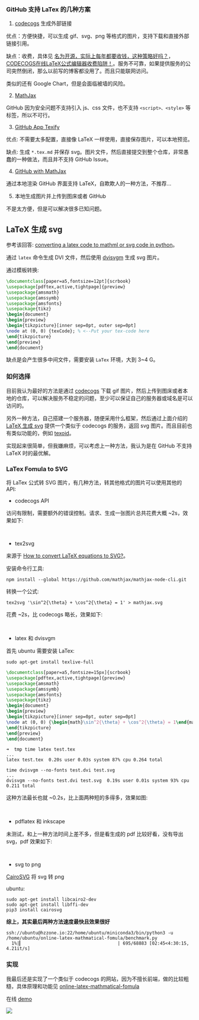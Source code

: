 ### GitHub 支持 LaTex 的几种方案
1. [codecogs](http://www.codecogs.com/latex/eqneditor.php) 生成外部链接

优点：方便快捷，可以生成 gif、svg、png 等格式的图片，支持下载和直接外部链接引用。

缺点：收费，具体见 [名为开源，实际上每年都要收钱，这种策略好吗？](https://www.oschina.net/question/589241_133621)，[CODECOGS在线LaTeX公式编辑器收费陷阱！](https://blog.csdn.net/hdg34jk/article/details/78858067)。服务不可靠，如果提供服务的公司突然倒闭，那么以前写的博客都没用了。而且只能联网访问。

类似的还有 Google Chart，但是会面临被墙的风险。

2. [MathJax](https://www.mathjax.org/)

GitHub 因为安全问题不支持引入 js、css 文件，也不支持 `<script>、<style>` 等标签，所以不可行。

3. [GitHub App Texify](https://github.com/apps/texify)

优点: 不需要太多配置，直接像 LaTeX 一样使用，直接保存图片，可以本地预览。

缺点: 生成 `*.tex.md` 并保存 svg。图片文件，然后直接提交到整个仓库，非常愚蠢的一种做法，而且并不支持 GitHub Issue。

4. [GitHub with MathJax](https://chrome.google.com/webstore/detail/github-with-mathjax/ioemnmodlmafdkllaclgeombjnmnbima?utm_source=chrome-app-launcher-info-dialog)

通过本地渲染 GitHub 界面支持 LaTeX，自欺欺人的一种方法，不推荐...

5. 本地生成图片并上传到图床或者 GitHub

不是太方便，但是可以解决很多已知问题。

<h2 id="LaTeX-生成-svg">LaTeX 生成 svg</h2>

参考该回答: [converting a latex code to mathml or svg code in python](https://stackoverflow.com/questions/9588261/converting-a-latex-code-to-mathml-or-svg-code-in-python#answer-16893390)。

通过 `latex` 命令生成 DVI 文件，然后使用 [dvisvgm](https://dvisvgm.de/) 生成 svg 图片。

通过模板转换:
```latex
\documentclass[paper=a5,fontsize=12pt]{scrbook}
\usepackage[pdftex,active,tightpage]{preview}
\usepackage{amsmath}
\usepackage{amssymb}
\usepackage{amsfonts}
\usepackage{tikz}
\begin{document}
\begin{preview}
\begin{tikzpicture}[inner sep=0pt, outer sep=0pt]
\node at (0, 0) {texCode}; % <--Put your tex-code here
\end{tikzpicture}
\end{preview}
\end{document}
```

缺点是会产生很多中间文件，需要安装 `LaTex` 环境，大到 3~4 G。

### 如何选择

目前我认为最好的方法是通过 [codecogs](http://www.codecogs.com/latex/eqneditor.php) 下载 gif 图片，然后上传到图床或者本地的仓库，可以解决服务不稳定的问题，至少可以保证自己的服务器或域名是可以访问的。

另外一种方法，自己搭建一个服务器，随便采用什么框架，然后通过上面介绍的 <a href="#LaTeX-生成-svg">LaTeX 生成 svg</a> 提供一个类似于 codecogs 的服务，返回 svg 图片。而且目前也有类似功能的，例如 [texoid](https://github.com/DMOJ/texoid)。

实现起来很简单，但我嫌麻烦，可以考虑上一种方法，我认为是在 GitHub 不支持 LaTeX 时的最优解。

### LaTex Fomula to SVG
将 LaTex 公式转 SVG 图片，有几种方法，转其他格式的图片可以使用其他的 API:
* codecogs API

访问有限制，需要额外的错误控制。请求、生成一张图片总共花费大概 ~2s，效果如下:

<div align="center">
    <img src="images/codecogs.svg" height="16px"/>
</div>

* tex2svg

来源于 [How to convert LaTeX equations to SVG?](https://askubuntu.com/questions/33196/how-to-convert-latex-equations-to-svg)。

安装命令行工具:

```shell
npm install --global https://github.com/mathjax/mathjax-node-cli.git
```

转换一个公式:

```shell
tex2svg '\sin^2{\theta} + \cos^2{\theta} = 1' > mathjax.svg
```
花费 ~2s，比 codecogs 略长，效果如下:

<div align="center">
    <img src="images/mathjax.svg" height="16px"/>
</div>

* latex 和 dvisvgm

首先 ubuntu 需要安装 LaTex:

```shell
sudo apt-get install texlive-full
```

```latex
\documentclass[paper=a5,fontsize=15px]{scrbook}
\usepackage[pdftex,active,tightpage]{preview}
\usepackage{amsmath}
\usepackage{amssymb}
\usepackage{amsfonts}
\usepackage{tikz}
\begin{document}
\begin{preview}
\begin{tikzpicture}[inner sep=0pt, outer sep=0pt]
\node at (0, 0) {\begin{math}\sin^2{\theta} + \cos^2{\theta} = 1\end{math}}; % <--Put your tex-code here
\end{tikzpicture}
\end{preview}
\end{document}
```

```shell
➜  tmp time latex test.tex
...
latex test.tex  0.20s user 0.03s system 87% cpu 0.264 total
```
```shell
time dvisvgm --no-fonts test.dvi test.svg
...
dvisvgm --no-fonts test.dvi test.svg  0.19s user 0.01s system 93% cpu 0.211 total
```
这种方法最长也就 ~0.2s，比上面两种短的多得多，效果如图:

<div align="center" style="height: 16px;">
    <img src="images/dvisvgm.svg" height="16px"/>
</div>

* pdflatex 和 inkscape

未测试，和上一种方法时间上差不多，但是看生成的 pdf 比较好看，没有导出 svg，pdf 效果如下:

<div align="center" style="height: 16px;">
    <img src="images/pdflatex.jpg" height="16px"/>
</div>

* svg to png

[CairoSVG](https://cairosvg.org/) 将 svg 转 png

ubuntu:
```
sudo apt-get install libcairo2-dev
sudo apt-get install libffi-dev
pip3 install cairosvg
```

**综上，其实最后两种方法速度最快且效果很好**

```shell
ssh://ubuntu@hzzone.io:22/home/ubuntu/miniconda3/bin/python3 -u /home/ubuntu/online-latex-mathmatical-fomula/benchmark.py
  1%|▎                                    | 695/68883 [02:45<4:30:15,  4.21it/s]
```

### 实现

我最后还是实现了一个类似于 codecogs 的网站，因为不擅长前端，做的比较粗糙，具体原理和功能见 [online-latex-mathmatical-fomula](https://github.com/Hzzone/online-latex-mathmatical-fomula)

在线 [demo](https://hzzone.io/api/latex)

![](https://raw.githubusercontent.com/Hzzone/online-latex-mathmatical-fomula/master/demo.gif)